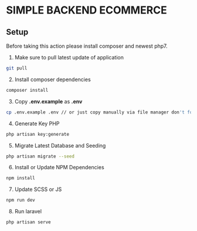 # SIMPLE BACKEND ECOMMERCE

## Setup

Before taking this action please install composer and newest php7.

1. Make sure to pull latest update of application
```bash
git pull
```
2. Install composer dependencies
```bash
composer install
```
3. Copy **.env.example** as **.env**
```bash
cp .env.example .env // or just copy manually via file manager don't forget to edit database configuration
```
4. Generate Key PHP
```bash
php artisan key:generate
```
5. Migrate Latest Database and Seeding
```bash
php artisan migrate --seed
```
6. Install or Update NPM Dependencies
```bash
npm install
```
7. Update SCSS or JS
```bash
npm run dev
```
8. Run laravel
```bash
php artisan serve
```
